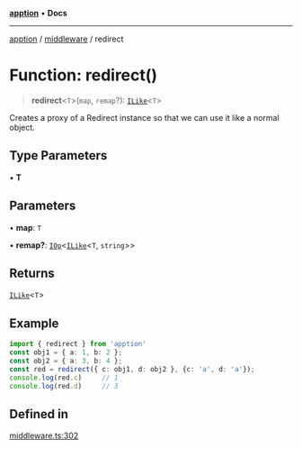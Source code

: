 [**apption**](../../README.md) • **Docs**

***

[apption](../../modules.md) / [middleware](../README.md) / redirect

# Function: redirect()

> **redirect**\<`T`\>(`map`, `remap`?): [`ILike`](../type-aliases/ILike.md)\<`T`\>

Creates a proxy of a Redirect instance so that we can use it like a normal object.

## Type Parameters

• **T**

## Parameters

• **map**: `T`

• **remap?**: [`IOp`](../type-aliases/IOp.md)\<[`ILike`](../type-aliases/ILike.md)\<`T`, `string`\>\>

## Returns

[`ILike`](../type-aliases/ILike.md)\<`T`\>

## Example

```ts
import { redirect } from 'apption'
const obj1 = { a: 1, b: 2 };
const obj2 = { a: 3, b: 4 };
const red = redirect({ c: obj1, d: obj2 }, {c: 'a', d: 'a'});
console.log(red.c)     // 1
console.log(red.d)     // 3
```

## Defined in

[middleware.ts:302](https://github.com/mksunny1/apption/blob/edbec5398a9c4dd80aef328bce86959614ae2fb4/src/middleware.ts#L302)
